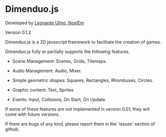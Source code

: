# Dimenduo.js

Developed by [Leonardo Ulino, NoelEm](https://leonardoulino.com)

Version 0.1.2

Dimenduo.js is a 2D javascript framework to facilitate the creation of games.

Dimenduo.js fully or partially supports the following features.

* Scene Management:
    Scenes, Grids, Tilemaps.

* Audio Management:
    Audio, Mixer.

* Simple geometric shapes: 
    Squares, Rectangles, Rhombuses, Circles.

* Graphic content: 
    Text, Sprites

* Events:
    Input, Collisions, On Start, On Update.

If some of these features are not implemented in version 0.01, they will come with future versions.

If there are bugs of any kind, please report them in the 'issues' section of github.